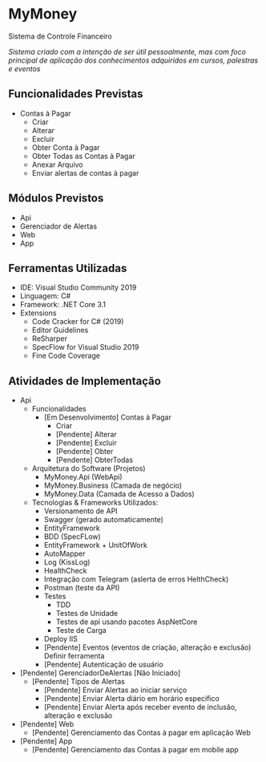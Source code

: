 # MyMoney
Sistema de Controle Financeiro

*Sistema criado com a intenção de ser útil pessoalmente, mas com foco principal de aplicação dos conhecimentos adquiridos em cursos, palestras e eventos*

## Funcionalidades Previstas
- Contas à Pagar
  - Criar
  - Alterar
  - Excluir
  - Obter Conta à Pagar
  - Obter Todas as Contas à Pagar
  - Anexar Arquivo
  - Enviar alertas de contas à pagar
  
## Módulos Previstos
- Api
- Gerenciador de Alertas
- Web
- App

## Ferramentas Utilizadas
- IDE: Visual Studio Community 2019
- Linguagem: C#
- Framework: .NET Core 3.1
- Extensions
  - Code Cracker for C# (2019)
  - Editor Guidelines
  - ReSharper
  - SpecFlow for Visual Studio 2019
  - Fine Code Coverage

## Atividades de Implementação
- Api
  - Funcionalidades
    - [Em Desenvolvimento] Contas à Pagar 
      - Criar 
      - [Pendente] Alterar
      - [Pendente] Excluir
      - [Pendente] Obter
      - [Pendente] ObterTodas
  - Arquitetura do Software (Projetos)
    - MyMoney.Api (WebApi)
    - MyMoney.Business (Camada de negócio)
    - MyMoney.Data (Camada de Acesso a Dados)
  - Tecnologias & Frameworks Utilizados:
    - Versionamento de API
    - Swagger (gerado automaticamente)
    - EntityFramework
    - BDD (SpecFLow)			
    - EntityFramework + UnitOfWork
    - AutoMapper    
    - Log (KissLog)
    - HealthCheck
    - Integração com Telegram (aslerta de erros HelthCheck)    
    - Postman (teste da API)
    - Testes
      - TDD
      - Testes de Unidade
      - Testes de api usando pacotes AspNetCore
      - Teste de Carga
    - Deploy IIS 
    - [Pendente] Eventos (eventos de criação, alteração e exclusão) Definir ferramenta
    - [Pendente] Autenticação de usuário
- [Pendente] GerenciadorDeAlertas [Não Iniciado]
  - [Pendente] Tipos de Alertas
    - [Pendente] Enviar Alertas ao iniciar serviço
    - [Pendente] Enviar Alerta diário em horário específico
    - [Pendente] Enviar Alerta após receber evento de inclusão, alteração e exclusão
- [Pendente] Web
  - [Pendente] Gerenciamento das Contas à pagar em aplicação Web
- [Pendente] App
  - [Pendente] Gerenciamento das Contas à pagar em mobile app
